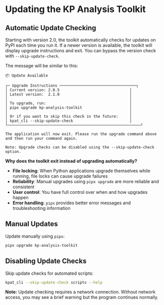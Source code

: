 # Updating the KP Analysis Toolkit

## Automatic Update Checking
Starting with version 2.0, the toolkit automatically checks for updates on PyPI each time you run it. If a newer version is available, the toolkit will display upgrade instructions and exit.  You can bypass the version check with `--skip-update-check`.

The message will be similar to this:

```
📦 Update Available

┌─ Upgrade Instructions ──────────────────────────────────┐
│ Current version: 2.0.5                               │
│ Latest version:  2.1.0                               │
│                                                      │
│ To upgrade, run:                                     │
│ pipx upgrade kp-analysis-toolkit                     │
│                                                      │
│ Or if you want to skip this check in the future:     │
│ kpat_cli --skip-update-check                         │
└───────────────────────────────────────────────────────────┘

The application will now exit. Please run the upgrade command above 
and then run your command again.

Note: Upgrade checks can be disabled using the --skip-update-check option.
```

**Why does the toolkit exit instead of upgrading automatically?**

- **File locking**: When Python applications upgrade themselves while running, file locks can cause upgrade failures
- **Reliability**: Manual upgrades using `pipx upgrade` are more reliable and consistent
- **User control**: You have full control over when and how upgrades happen
- **Error handling**: `pipx` provides better error messages and troubleshooting information

## Manual Updates
Update manually using `pipx`:
```bash
pipx upgrade kp-analysis-toolkit
```

## Disabling Update Checks
Skip update checks for automated scripts:
```bash
kpat_cli --skip-update-check scripts --help
```

**Note:** Update checking requires a network connection. Without network access, you may see a brief warning but the program continues normally.
